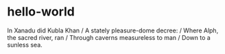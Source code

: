 # hello-world

⁠In Xanadu did Kubla Khan /
⁠A stately pleasure-dome decree: /
⁠Where Alph, the sacred river, ran /
⁠Through caverns measureless to man /
  ⁠Down to a sunless sea.
